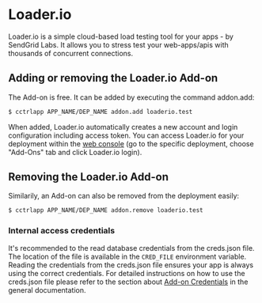 # Loader.io

Loader.io is a simple cloud-based load testing tool for your apps - by SendGrid
Labs. It allows you to stress test your web-apps/apis with thousands of
concurrent connections.

## Adding or removing the Loader.io Add-on

The Add-on is free. It can be added by executing the command addon.add:
~~~bash
$ cctrlapp APP_NAME/DEP_NAME addon.add loaderio.test
~~~

When added, Loader.io automatically creates a new account and login
configuration including access token. You can access Loader.io for your
deployment within the [web console](https://www.cloudcontrol.com/console) (go to
the specific deployment, choose "Add-Ons" tab and click Loader.io login).

## Removing the Loader.io Add-on

Similarily, an Add-on can also be removed from the deployment easily:
~~~bash
$ cctrlapp APP_NAME/DEP_NAME addon.remove loaderio.test
~~~

### Internal access credentials

It's recommended to the read database credentials from the creds.json file. The
location of the file is available in the `CRED_FILE` environment variable.
Reading the credentials from the creds.json file ensures your app is always
using the correct credentials. For detailed instructions on how to use the
creds.json file please refer to the section about
[Add-on Credentials](https://www.cloudcontrol.com/dev-center/platform%20documentation#add-ons)
in the general documentation.
